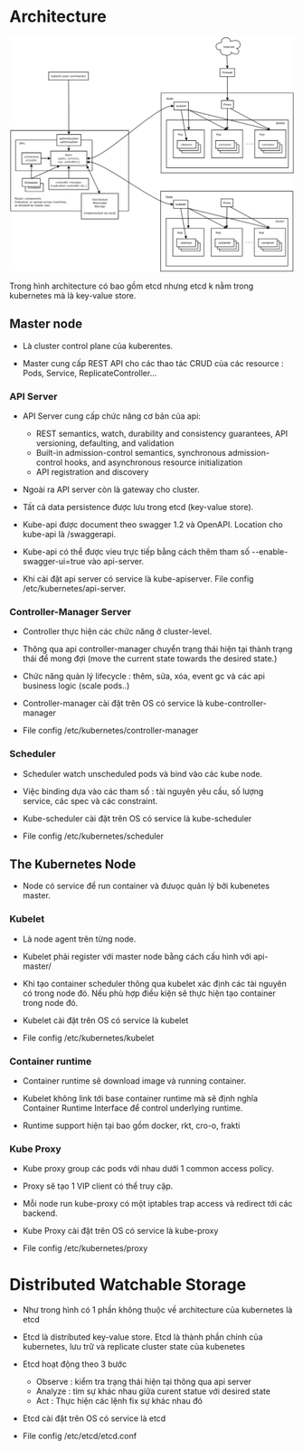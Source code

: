 
# Architecture 

![alt text](architecture/architecture.png?raw=true "Architecture kubernetes")


Trong hình architecture có bao gồm etcd nhưng etcd k nằm trong kubernetes mà là key-value store.


## Master node

- Là cluster control plane của kuberentes.

- Master cung cấp REST API cho các thao tác CRUD của các resource : Pods, Service, ReplicateController...

### API Server

- API Server cung cấp chức năng cơ bản của api: 

    * REST semantics, watch, durability and consistency guarantees, API versioning, defaulting, and validation
    * Built-in admission-control semantics, synchronous admission-control hooks, and asynchronous resource initialization
    * API registration and discovery

- Ngoài ra API server còn là gateway cho cluster.

- Tất cả data persistence được lưu trong etcd (key-value store).

- Kube-api được document theo swagger 1.2 và OpenAPI. Location cho kube-api là /swaggerapi.
- Kube-api có thể được vieu trực tiếp bằng cách thêm tham số --enable-swagger-ui=true vào api-server.

- Khi cài đặt api server có service là kube-apiserver. File config /etc/kubernetes/api-server.

### Controller-Manager Server

- Controller thực hiện các chức năng ở cluster-level.

- Thông qua api controller-manager chuyển trạng thái hiện tại thành trạng thái để mong đợi (move the current state towards the desired state.)

- Chức năng quản lý lifecycle : thêm, sửa, xóa, event gc và các api business logic (scale pods..)

- Controller-manager cài đặt trên OS có service là kube-controller-manager
- File config /etc/kubernetes/controller-manager

### Scheduler

- Scheduler watch unscheduled pods và bind vào các kube node.

- Việc binding dựa vào các tham số : tài nguyên yêu cầu, số lượng service, các spec và các constraint.

- Kube-scheduler cài đặt trên OS có service là kube-scheduler

- File config /etc/kubernetes/scheduler


## The Kubernetes Node

- Node có service để run container và đưuọc quản lý bởi kubenetes master.

### Kubelet

- Là node agent trên từng node.

- Kubelet phải register với master node bằng cách cấu hình với api-master/

- Khi tạo container scheduler thông qua kubelet xác định các tài nguyên có trong node đó. Nếu phù hợp điều kiện sẽ thực hiện tạo container trong node đó.

- Kubelet cài đặt trên OS có service là kubelet

- File config /etc/kubernetes/kubelet

### Container runtime

- Container runtime sẽ download image và running container.

- Kubelet không link tới base container runtime mà sẽ định nghĩa Container Runtime Interface để control underlying runtime.

- Runtime support hiện tại bao gồm docker, rkt, cro-o, frakti

### Kube Proxy

- Kube proxy group các pods với nhau dưới 1 common access policy.

- Proxy sẽ tạo 1 VIP client có thể truy cập.

- Mỗi node run kube-proxy có một iptables trap access và redirect tới các backend.

- Kube Proxy cài đặt trên OS có service là kube-proxy

- File config /etc/kubernetes/proxy

# Distributed Watchable Storage

- Như trong hình có 1 phần không thuộc về architecture của kubernetes là etcd

- Etcd là distributed key-value store. Etcd là thành phần chính của kubernetes, lưu trữ và replicate cluster state của kubenetes

- Etcd hoạt động theo 3 bước

    + Observe : kiểm tra trạng thái hiện tại thông qua api server
    + Analyze : tìm sự khác nhau giữa curent statue với desired state
    + Act : Thực hiện các lệnh fix sự khác nhau đó

- Etcd cài đặt trên OS có service là etcd

- File config /etc/etcd/etcd.conf


















